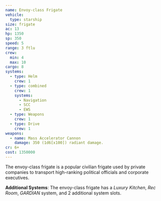 ```yaml
---
name: Envoy-class Frigate
vehicle:
  type: starship
size: frigate
ac: 13
hp: 1350
sp: 350
speed: 5
range: 3 ftlu
crew:
  min: 4
  max: 10
cargo: 8
systems:
  - type: Helm
    crew: 1
  - type: combined
    crew: 1
    systems:
      - Navigation
      - SCC
      - EWS
  - type: Weapons
    crew: 1
  - type: Drive
    crew: 1
weapons:
  - name: Mass Accelerator Cannon
    damage: 350 (1d6[x100]) radiant damage.
cr: 6+
cost: 1350000
---
```


The envoy-class frigate is a popular civilian frigate used by private companies to transport high-ranking political
officials and corporate executives.

__Additional Systems__: The envoy-class frigate has a _Luxury Kitchen_, _Rec Room_, _GARDIAN_ system, and 2
additional system slots.

